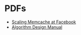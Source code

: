 # PDFs 

- [Scaling Memcache at Facebook](https://www.usenix.org/system/files/conference/nsdi13/nsdi13-final170_update.pdf&sa=U&ei=gWJjU97pOeqxsQSDkYDAAg&ved=0CBsQFjAA&usg=AFQjCNGMeuWne9ywncbgux_XiZW6lQWHNw)
- [Algorithm Design Manual](http://mimoza.marmara.edu.tr/~msakalli/cse706_12/SkienaTheAlgorithmDesignManual.pdf)
